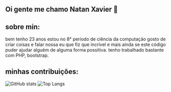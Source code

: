 ## Oi gente me chamo Natan Xavier 👋

## sobre min:

  bem tenho 23 anos estou no 8° período de ciência da computação gosto de criar coisas e falar nossa eu que fiz que incrível e mais ainda se este código puder ajudar alguém de alguma forma possitiva. tenho trabalhado bastante com PHP, bootstrap.
  
## minhas contribuições:

![GitHub stats](https://github-readme-stats.vercel.app/api?username=natan-xav2019&show_icons=true&theme=tokyonight) ![Top Langs](https://github-readme-stats.vercel.app/api/top-langs/?username=natan-xav2019&theme=tokyonight)
